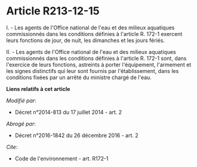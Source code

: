# Article R213-12-15

I. - Les agents de l'Office national de l'eau et des milieux aquatiques commissionnés dans les conditions définies à
l'article R. 172-1 exercent leurs fonctions de jour, de nuit, les dimanches et les jours fériés. 

II. - Les agents de l'Office national de l'eau et des milieux aquatiques commissionnés dans les conditions définies à
l'article R. 172-1 sont, dans l'exercice de leurs fonctions, astreints à porter l'équipement, l'armement et les signes
distinctifs qui leur sont fournis par l'établissement, dans les conditions fixées par un arrêté du ministre chargé de l'eau.

**Liens relatifs à cet article**

_Modifié par_:

  - Décret n°2014-813 du 17 juillet 2014 - art. 2

_Abrogé par_:

  - Décret n°2016-1842 du 26 décembre 2016 - art. 2

_Cite_:

  - Code de l'environnement - art. R172-1
